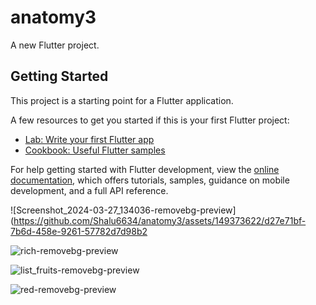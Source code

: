 # anatomy3

A new Flutter project.

## Getting Started

This project is a starting point for a Flutter application.

A few resources to get you started if this is your first Flutter project:

- [Lab: Write your first Flutter app](https://docs.flutter.dev/get-started/codelab)
- [Cookbook: Useful Flutter samples](https://docs.flutter.dev/cookbook)

For help getting started with Flutter development, view the
[online documentation](https://docs.flutter.dev/), which offers tutorials,
samples, guidance on mobile development, and a full API reference.

 


![Screenshot_2024-03-27_134036-removebg-preview](https://github.com/Shalu6634/anatomy3/assets/149373622/d27e71bf-7b6d-458e-9261-57782d7d98b2


![rich-removebg-preview](https://github.com/Shalu6634/richtext/assets/149373622/f0e13033-5707-4db5-b344-b7967176743f)


![list_fruits-removebg-preview](https://github.com/Shalu6634/anatomy3/assets/149373622/c18c96b1-a9bf-48e8-8e4b-e5a51ebb5810)


![red-removebg-preview](https://github.com/Shalu6634/red_and_white1/assets/149373622/704bccfd-f82e-47ef-baca-141e3c12c023)




